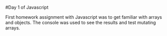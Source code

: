 #Day 1 of Javascript

First homework assignment with Javascript was to get familiar with arrays and objects. The console was used to see the results and test mutating arrays.


